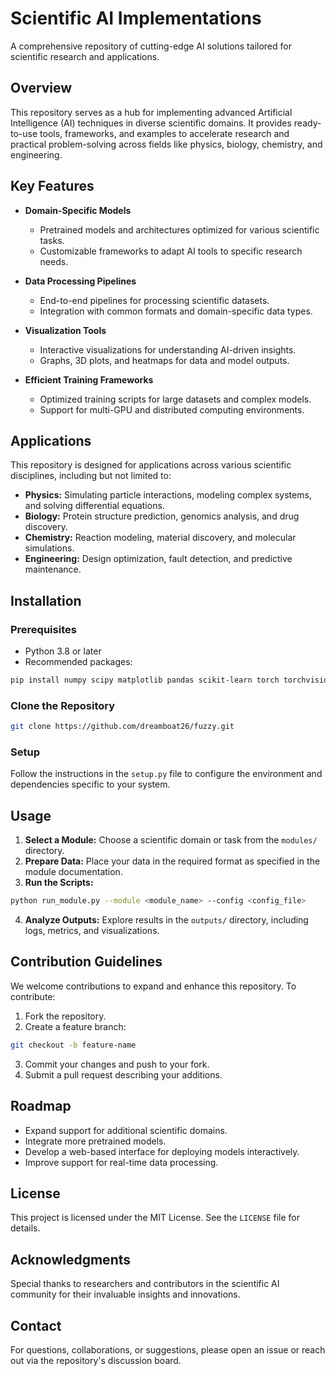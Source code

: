 # Scientific AI Implementations

A comprehensive repository of cutting-edge AI solutions tailored for scientific research and applications.

## Overview

This repository serves as a hub for implementing advanced Artificial Intelligence (AI) techniques in diverse scientific domains. It provides ready-to-use tools, frameworks, and examples to accelerate research and practical problem-solving across fields like physics, biology, chemistry, and engineering.

## Key Features

- **Domain-Specific Models**
    - Pretrained models and architectures optimized for various scientific tasks.
    - Customizable frameworks to adapt AI tools to specific research needs.

- **Data Processing Pipelines**
    - End-to-end pipelines for processing scientific datasets.
    - Integration with common formats and domain-specific data types.

- **Visualization Tools**
    - Interactive visualizations for understanding AI-driven insights.
    - Graphs, 3D plots, and heatmaps for data and model outputs.

- **Efficient Training Frameworks**
    - Optimized training scripts for large datasets and complex models.
    - Support for multi-GPU and distributed computing environments.

## Applications

This repository is designed for applications across various scientific disciplines, including but not limited to:

- **Physics:** Simulating particle interactions, modeling complex systems, and solving differential equations.
- **Biology:** Protein structure prediction, genomics analysis, and drug discovery.
- **Chemistry:** Reaction modeling, material discovery, and molecular simulations.
- **Engineering:** Design optimization, fault detection, and predictive maintenance.

## Installation

### Prerequisites

- Python 3.8 or later
- Recommended packages:

```bash
pip install numpy scipy matplotlib pandas scikit-learn torch torchvision
```

### Clone the Repository

```bash
git clone https://github.com/dreamboat26/fuzzy.git
```

### Setup

Follow the instructions in the `setup.py` file to configure the environment and dependencies specific to your system.

## Usage

1. **Select a Module:** Choose a scientific domain or task from the `modules/` directory.
2. **Prepare Data:** Place your data in the required format as specified in the module documentation.
3. **Run the Scripts:**

```bash
python run_module.py --module <module_name> --config <config_file>
```

4. **Analyze Outputs:** Explore results in the `outputs/` directory, including logs, metrics, and visualizations.

## Contribution Guidelines

We welcome contributions to expand and enhance this repository. To contribute:

1. Fork the repository.
2. Create a feature branch:

```bash
git checkout -b feature-name
```

3. Commit your changes and push to your fork.
4. Submit a pull request describing your additions.

## Roadmap

- Expand support for additional scientific domains.
- Integrate more pretrained models.
- Develop a web-based interface for deploying models interactively.
- Improve support for real-time data processing.

## License

This project is licensed under the MIT License. See the `LICENSE` file for details.

## Acknowledgments

Special thanks to researchers and contributors in the scientific AI community for their invaluable insights and innovations.

## Contact

For questions, collaborations, or suggestions, please open an issue or reach out via the repository's discussion board.


